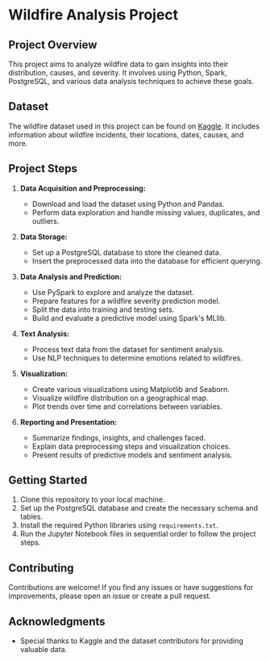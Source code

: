 # Wildfire Analysis Project

## Project Overview

This project aims to analyze wildfire data to gain insights into their distribution, causes, and severity. It involves using Python, Spark, PostgreSQL, and various data analysis techniques to achieve these goals.

## Dataset

The wildfire dataset used in this project can be found on [Kaggle](https://www.kaggle.com/datasets/elmadafri/the-wildfire-dataset). It includes information about wildfire incidents, their locations, dates, causes, and more.

## Project Steps

1. **Data Acquisition and Preprocessing:**
   - Download and load the dataset using Python and Pandas.
   - Perform data exploration and handle missing values, duplicates, and outliers.

2. **Data Storage:**
   - Set up a PostgreSQL database to store the cleaned data.
   - Insert the preprocessed data into the database for efficient querying.

3. **Data Analysis and Prediction:**
   - Use PySpark to explore and analyze the dataset.
   - Prepare features for a wildfire severity prediction model.
   - Split the data into training and testing sets.
   - Build and evaluate a predictive model using Spark's MLlib.

4. **Text Analysis:**
   - Process text data from the dataset for sentiment analysis.
   - Use NLP techniques to determine emotions related to wildfires.

5. **Visualization:**
   - Create various visualizations using Matplotlib and Seaborn.
   - Visualize wildfire distribution on a geographical map.
   - Plot trends over time and correlations between variables.

6. **Reporting and Presentation:**
   - Summarize findings, insights, and challenges faced.
   - Explain data preprocessing steps and visualization choices.
   - Present results of predictive models and sentiment analysis.

## Getting Started

1. Clone this repository to your local machine.
2. Set up the PostgreSQL database and create the necessary schema and tables.
3. Install the required Python libraries using `requirements.txt`.
4. Run the Jupyter Notebook files in sequential order to follow the project steps.

## Contributing

Contributions are welcome! If you find any issues or have suggestions for improvements, please open an issue or create a pull request.

## Acknowledgments

- Special thanks to Kaggle and the dataset contributors for providing valuable data.


